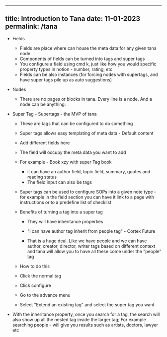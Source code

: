 
---
title: Introduction to Tana
date: 11-01-2023
permalink: /tana
---

-   Fields

	-   Fields are place where can house the meta data for any given tana node
	-   Components of fields can be turned into tags and super tags
	-   You configure a field using cmd k, just like how you would specific property types in notion - number, rating, etc
	-   Fields can be also instances (for forcing nodes with supertags, and have super tags pile up as auto suggestions)

-   Nodes

	-   There are no pages or blocks in tana. Every line is a node. And a node can be anything.

-   Super Tag - Supertags - the MVP of tana

	-   These are tags that can be configured to do something
	-   Super tags allows easy templating of meta data - Default content
	-   Add different fields here
	-   The field will occupy the meta data you want to add
	-   For example - Book xzy with super Tag book
		-  it can have an author field, topic field, summary, quotes and reading status
		-   The field input can also be tags

	-   Super tags can be used to configure SOPs into a given note type - for example in the field section you can have it link to a page with instructions or to a predefine list of checklist
	-   Benefits of turning a tag into a super tag

		-   They will have inheritance properties

		-   "I can have author tag inherit from people tag" - Cortex Future
		-   That is a huge deal. Like we have people and we can have author, creator, director, writer tags based on different context and tana will allow you to have all these come under the "people" tag
	-   How to do this

	-   Click the normal tag
	-   Click configure
	-   Go to the advance menu
	-   Select "Extend an existing tag" and select the super tag you want

-   With the inheritance property, once you search for a tag, the search will also show up all the nested tag inside the larger tag; For example searching people - will give you results such as artists, doctors, lawyer etc